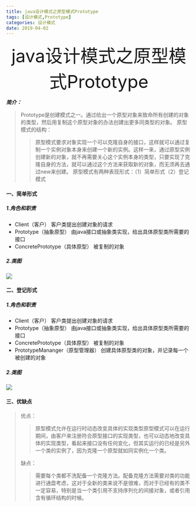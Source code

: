 ```yaml
---
title: java设计模式之原型模式Prototype 
tags: [设计模式,Prototype]
categories: 设计模式
date: 2019-04-02
---
```

<div align='center' ><font size='70'>java设计模式之原型模式Prototype</font></div>

***简介：***

>Prototype是创建模式之一。通过给出一个原型对象来致命所有创建的对象的类型，然后用复制这个原型对象的办法创建出更多同类型的对象。
>原型模式的结构：
>>原型模式要求对象实现一个可以克隆自身的接口，这样就可以通过复制一个实例对象本身来创建一个新的实例。这样一来，通过原型实例创建新的对象，就不再需要关心这个实例本身的类型，只要实现了克隆自身的方法，就可以通过这个方法来获取新的对象，而无须再去通过new来创建。
>>原型模式有两种表现形式：（1）简单形式（2）登记模式

<!-- more -->

#### 一、简单形式  ####
##### 1.角色和职责 #####
* Client（客户）
	客户类提出创建对象的请求
* Prototype（抽象原型）
	由java接口或抽象类实现，给出具体原型类所需要的接口
* ConcretePrototype（具体原型）
	被复制的对象
	
##### 2.类图 #####
![](https://fuzui.oss-cn-shenzhen.aliyuncs.com/img/20190402132354.png)

#### 二、登记形式  ####
##### 1.角色和职责 #####
* Client（客户）
	客户类提出创建对象的请求
* Prototype（抽象原型）
	由java接口或抽象类实现，给出具体原型类所需要的接口
* ConcretePrototype（具体原型）
	被复制的对象
* PrototypeMananger（原型管理器）
	创建具体原型类的对象，并记录每一个被创建的对象
	
##### 2.类图 #####
![](https://fuzui.oss-cn-shenzhen.aliyuncs.com/img/20190402141807.png)

#### 三、优缺点  ####
>优点：
>>原型模式允许在运行时动态改变具体的实现类型原型模式可以在运行期间，由客户来注册符合原型接口的实现类型，也可以动态地改变具体的实现类型，看起来接口没有任何变化，但其实运行的已经是另外一个类的实例了，因为克隆一个原型就如同实例化一个类。
>
>缺点：
>
>>需要每个类都不洗配备一个克隆方法。配备克隆方法需要对类的功能进行通盘考虑，这对于全新的类来说不是很难，而对于已经有的类不一定容易，特别是当一个类引用不支持序列化的间接对象，或者引用含有循环结构的时候。